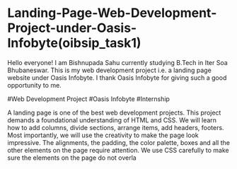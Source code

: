 # Landing-Page-Web-Development-Project-under-Oasis-Infobyte(oibsip_task1)

Hello everyone!
I am Bishnupada Sahu currently studying B.Tech in Iter Soa Bhubaneswar. 
This is my web development project i.e. a landing page website under Oasis Infobyte.
I thank Oasis Infobyte for giving such a good opportunity to me.

#Web Development Project
#Oasis Infobyte
#Internship

A landing page is one of the best web development projects. This project demands a foundational understanding of HTML and CSS. We  will learn how to add columns, divide sections, arrange items, add headers, footers. Most importantly, we will use the creativity to make the page look impressive. The alignments, the padding, the color palette, boxes and all the other elements on the page require attention. We use CSS carefully to make sure the elements on the page do not overla
